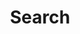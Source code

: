 ---
title: "Search" # in any language you want
layout: "search" # necessary for search
url: "/search"
# description: "Description for Search"
summary: "search"
placeholder: "Search for posts, words..."
---